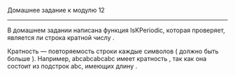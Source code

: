Домашнее задание к модулю 12

***
В домашнем задании написана функция IsKPeriodic, которая проверяет, является ли строка кратной числу .

Кратность — повторяемость строки каждые  символов ( должно быть больше ). Например, abcabcabcabc имеет кратность  ,  так как она состоит из подстрок abc, имеющих длину .
